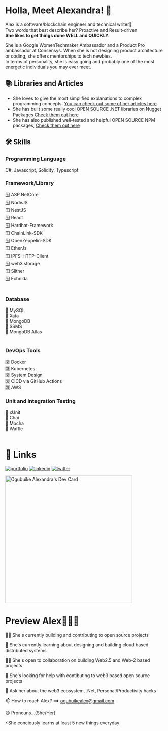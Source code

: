 # Holla, Meet Alexandra! 👋

Alex is a software/blockchain engineer and technical writer🙂<br />
Two words that best describe her? Proactive and Result-driven <br /> 
**She likes to get things done WELL and QUICKLY.**


She is a Google WomenTechmaker Ambassador and a Product Pro ambassador at Consensys. When she is not designing product architecture or coding,
she offers mentorships to tech newbies.<br />
In terms of personality, she is easy going and probably one of the most energetic individuals you may ever meet.

## 📚 Libraries and Articles
- She loves to give the most simplified explanations to complex programming concepts. [You can check out some of her articles here](https://medium.com/@ogubuikealex)
- She has built some really cool OPEN SOURCE .NET libraries on Nugget Packages [Check them out here](https://www.nuget.org/profiles/KingAlexandra)
- She has also published well-tested and helpful OPEN SOURCE NPM packages, [Check them out here](https://www.npmjs.com/settings/kingalex/packages) 

## 🛠 Skills

### Programming Language
C#, Javascript, Solidity, Typescript<br />

### Framework/Library
🪟 ASP.NetCore <br /> 
🪟 NodeJS <br />
🪟 NestJS <br />
🪟 React <br />
🪟 Hardhat-Framework <br />
🪟 ChainLink-SDK <br />
🪟 OpenZeppelin-SDK <br />
🪟 EtherJs<br />
🪟 IPFS-HTTP-Client <br />
🪟 web3.storage <br />
🪟 Slither <br />
🪟 Echnida <br />
<br />

### Database
🛞 MySQL <br />
🛞 Xata <br />
🛞 MongoDB <br />
🛞 SSMS <br />
🛞 MongoDB Atlas <br />
<br />

### DevOps Tools
🈺 Docker <br />
🈺 Kubernetes <br />
🈺 System Design <br />
🈺 CICD via GitHub Actions <br />
🈺 AWS <br />

### Unit and Integration Testing
🧪 xUnit <br />
🧪 Chai <br />
🧪 Mocha <br />
🧪 Waffle <br />
<br />

# 🔗 Links
[![portfolio](https://img.shields.io/badge/my_portfolio-000?style=for-the-badge&logo=ko-fi&logoColor=white)]() 
[![linkedin](https://img.shields.io/badge/linkedin-0A66C2?style=for-the-badge&logo=linkedin&logoColor=white)](https://www.linkedin.com/in/ogubuike-alex/)
[![twitter](https://img.shields.io/badge/twitter-1DA1F2?style=for-the-badge&logo=twitter&logoColor=white)](https://twitter.com/OgubuikeAlex)

<a href="https://app.daily.dev/KingAlex"><img src="https://api.daily.dev/devcards/829c9673ab6340778250feaebdca8d80.png?r=4rc" width="400" alt="Ogubuike Alexandra's Dev Card"/></a>

# Preview Alex👀🤝🏽
👩‍💻 She's currently building and contributing to open source projects

🧠 She's currently learning about designing and building cloud based distributed systems

👯‍♀️ She's open to collaboration on building Web2.5 and Web-2 based projects

🤔 She's looking for help with contibuting to web3 based open source projects

💬 Ask her about the web3 ecosystem, .Net, Personal/Productivity hacks

📫 How to reach Alex? ==> ogubuikealex@gmail.com

😄 Pronouns...(She/Her)

⚡️She conciously learns at least 5 new things everyday

